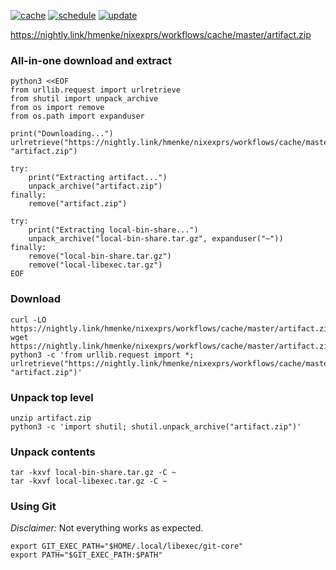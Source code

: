 [![cache](https://github.com/hmenke/nixexprs/actions/workflows/cache.yml/badge.svg)](https://github.com/hmenke/nixexprs/actions/workflows/cache.yml)
[![schedule](https://github.com/hmenke/nixexprs/actions/workflows/schedule.yml/badge.svg)](https://github.com/hmenke/nixexprs/actions/workflows/schedule.yml)
[![update](https://github.com/hmenke/nixexprs/actions/workflows/update.yml/badge.svg)](https://github.com/hmenke/nixexprs/actions/workflows/update.yml)

https://nightly.link/hmenke/nixexprs/workflows/cache/master/artifact.zip

### All-in-one download and extract

```shell
python3 <<EOF
from urllib.request import urlretrieve
from shutil import unpack_archive
from os import remove
from os.path import expanduser

print("Downloading...")
urlretrieve("https://nightly.link/hmenke/nixexprs/workflows/cache/master/artifact.zip", "artifact.zip")

try:
    print("Extracting artifact...")
    unpack_archive("artifact.zip")
finally:
    remove("artifact.zip")

try:
    print("Extracting local-bin-share...")
    unpack_archive("local-bin-share.tar.gz", expanduser("~"))
finally:
    remove("local-bin-share.tar.gz")
    remove("local-libexec.tar.gz")
EOF
```

### Download

```shell
curl -LO https://nightly.link/hmenke/nixexprs/workflows/cache/master/artifact.zip
wget https://nightly.link/hmenke/nixexprs/workflows/cache/master/artifact.zip
python3 -c 'from urllib.request import *; urlretrieve("https://nightly.link/hmenke/nixexprs/workflows/cache/master/artifact.zip", "artifact.zip")'
```

### Unpack top level

```shell
unzip artifact.zip
python3 -c 'import shutil; shutil.unpack_archive("artifact.zip")'
```

### Unpack contents

```shell
tar -kxvf local-bin-share.tar.gz -C ~
tar -kxvf local-libexec.tar.gz -C ~
```

### Using Git

*Disclaimer:* Not everything works as expected.

```shell
export GIT_EXEC_PATH="$HOME/.local/libexec/git-core"
export PATH="$GIT_EXEC_PATH:$PATH"
```
